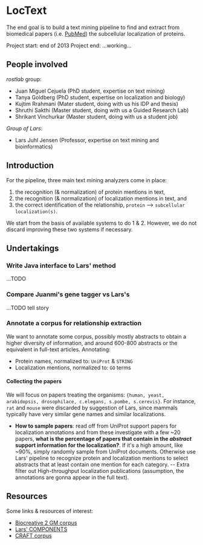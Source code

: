 # LocText

The end goal is to build a text mining pipeline to find and extract from biomedical papers (i.e. [PubMed](http://www.ncbi.nlm.nih.gov/pubmed)) the subcellular localization of proteins.

Project start: end of 2013
Project end: ...working...

## People involved

_rostlab_ group:

* Juan Miguel Cejuela (PhD student, expertise on text mining)
* Tanya Goldberg (PhD student, expertise on localization and biology)
* Kujtim Rrahmani (Mater student, doing with us his IDP and thesis)
* Shruthi Sakthi (Master student, doing with us a Guided Research Lab)
* Shrikant Vinchurkar (Master student, doing with us a student job)

_Group of Lars_:

* Lars Juhl Jensen (Professor, expertise on text mining and bioinformatics)


## Introduction

For the pipeline, three main text mining analyzers come in place:

1. the recognition (& normalization) of protein mentions in text,
2. the recognition (& normalization) of localization mentions in text, and
3. the correct identification of the relationship, `protein` --> `subcellular localization(s)`.

We start from the basis of available systems to do 1 & 2. However, we do not discard improving these two systems if necessary.

## Undertakings

### Write Java interface to Lars' method

...TODO

### Compare Juanmi's gene tagger vs Lars's

...TODO tell story

### Annotate a corpus for relationship extraction

We want to annotate some corpus, possibly mostly abstracts to obtain a higher diversity of information, and around 600-800 abstracts or the equivalent in full-text articles. Annotating:

* Protein names, normalized to: `UniProt` & `STRING`
* Localization mentions, normalized to: `GO` terms

#### Collecting the papers

We will focus on papers treating the organisms: `{human, yeast, arabidopsis, drosophilace, c.elegans, s.pombe, s.cerevis}`. For instance, `rat` and `mouse` were discarded by suggestion of Lars, since mammals typically have very similar gene names and similar localizations.

* **How to sample papers**: read off from UniProt support papers for localization annotations and from these investigate with a few ~20 papers, **what is the percentage of papers that contain in the _abstract_ support information for the localization?**. If it's a high amount, like ~90%, simply randomly sample from UniProt documents. Otherwise use Lars' pipeline to recognize protein and localization mentions to select abstracts that at least contain one mention for each category. -- Extra filter out High-throughput localization publications (assumption, the annotations are gonna appear in the full text).


## Resources

Some links & resources of interest:

* [Biocreative 2 GM corpus](http://www.biocreative.org/resources/corpora/biocreative-ii-corpus/)
* [Lars' COMPONENTS](http://compartments.jensenlab.org/Downloads)
* [CRAFT corpus](http://bionlp-corpora.sourceforge.net/CRAFT/)
